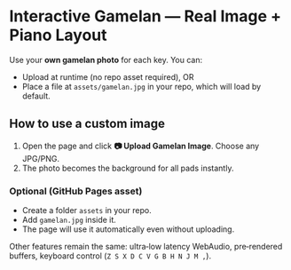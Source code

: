 # Interactive Gamelan — Real Image + Piano Layout

Use your **own gamelan photo** for each key. You can:
- Upload at runtime (no repo asset required), OR
- Place a file at `assets/gamelan.jpg` in your repo, which will load by default.

## How to use a custom image
1. Open the page and click **📷 Upload Gamelan Image**. Choose any JPG/PNG.
2. The photo becomes the background for all pads instantly.

### Optional (GitHub Pages asset)
- Create a folder `assets` in your repo.
- Add `gamelan.jpg` inside it.
- The page will use it automatically even without uploading.

Other features remain the same: ultra‑low latency WebAudio, pre‑rendered buffers, keyboard control (`Z S X D C V G B H N J M ,`).